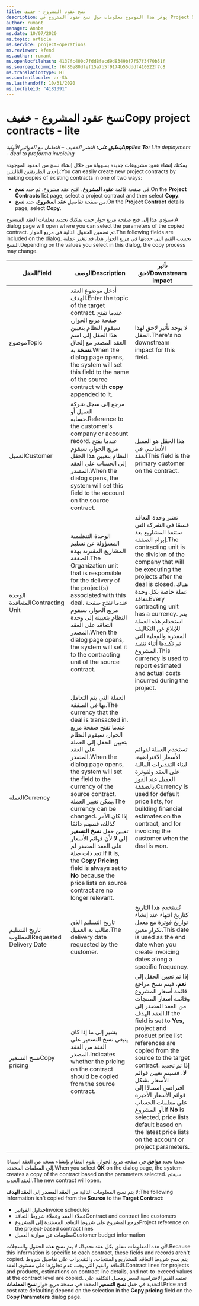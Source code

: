 ```yaml
---
title: نسخ عقود المشروع - خفيف
description: يوفر هذا الموضوع معلومات حول نسخ عقود المشروع في Project Operations.
author: rumant
manager: Annbe
ms.date: 10/07/2020
ms.topic: article
ms.service: project-operations
ms.reviewer: kfend
ms.author: rumant
ms.openlocfilehash: 4137fc400c7fdd8fecd9d8349bf7f57f3470b51f
ms.sourcegitcommit: f6f86e80dfef15a7b5f9174b55dddf410522f7c8
ms.translationtype: HT
ms.contentlocale: ar-SA
ms.lasthandoff: 10/31/2020
ms.locfileid: "4181391"
---
```

# <a name="copy-project-contracts---lite"></a><span data-ttu-id="61c0c-103">نسخ عقود المشروع - خفيف</span><span class="sxs-lookup"><span data-stu-id="61c0c-103">Copy project contracts - lite</span></span>

<span data-ttu-id="61c0c-104">_**ينطبق على:** النشر الخفيف – التعامل مع الفواتير الأولية_</span><span class="sxs-lookup"><span data-stu-id="61c0c-104">_**Applies To:** Lite deployment - deal to proforma invoicing_</span></span>

<span data-ttu-id="61c0c-105">يمكنك إنشاء عقود مشروعات جديدة بسهولة من خلال إنشاء نسخ من العقود الموجودة بإحدى الطريقتين التاليتين:</span><span class="sxs-lookup"><span data-stu-id="61c0c-105">You can easily create new project contracts by making copies of existing contracts in one of two ways:</span></span> 

  - <span data-ttu-id="61c0c-106">في صفحة قائمة **عقود المشروع**، افتح عقد مشروع، ثم حدد **نسخ**.</span><span class="sxs-lookup"><span data-stu-id="61c0c-106">On the **Project Contracts** list page, select a project contract and then select **Copy**.</span></span>
  - <span data-ttu-id="61c0c-107">من صفحة تفاصيل **عقد المشروع**، حدد **نسخ**.</span><span class="sxs-lookup"><span data-stu-id="61c0c-107">On the **Project Contract** details page, select **Copy**.</span></span>

<span data-ttu-id="61c0c-108">سيؤدي هذا إلى فتح صفحة مربع حوار حيث يمكنك تحديد معلمات العقد المنسوخ.</span><span class="sxs-lookup"><span data-stu-id="61c0c-108">A dialog page will open where you can select the parameters of the copied contract.</span></span> <span data-ttu-id="61c0c-109">تم تضمين الحقول التالية في مربع الحوار.</span><span class="sxs-lookup"><span data-stu-id="61c0c-109">The following fields are included on the dialog.</span></span> <span data-ttu-id="61c0c-110">بحسب القيم التي حددتها في مربع الحوار هذا، قد تتغير عملية النسخ.</span><span class="sxs-lookup"><span data-stu-id="61c0c-110">Depending on the values you select in this dialog, the copy process may change.</span></span>

| <span data-ttu-id="61c0c-111">**الحقل**</span><span class="sxs-lookup"><span data-stu-id="61c0c-111">**Field**</span></span> | <span data-ttu-id="61c0c-112">**الوصف**</span><span class="sxs-lookup"><span data-stu-id="61c0c-112">**Description**</span></span> | <span data-ttu-id="61c0c-113">**تأثير لاحق**</span><span class="sxs-lookup"><span data-stu-id="61c0c-113">**Downstream impact**</span></span> |
| --- | --- | --- |
| <span data-ttu-id="61c0c-114">موضوع</span><span class="sxs-lookup"><span data-stu-id="61c0c-114">Topic</span></span> | <span data-ttu-id="61c0c-115">أدخل موضوع العقد الهدف.</span><span class="sxs-lookup"><span data-stu-id="61c0c-115">Enter the topic of the target contract.</span></span> <span data-ttu-id="61c0c-116">عندما تفتح صفحة مربع الحوار، سيقوم النظام بتعيين هذا الحقل إلى اسم العقد المصدر مع إلحاق **نسخة** به.</span><span class="sxs-lookup"><span data-stu-id="61c0c-116">When the dialog page opens, the system will set this field to the name of the source contract with **copy** appended to it.</span></span> | <span data-ttu-id="61c0c-117">لا يوجد تأثير لاحق لهذا الحقل.</span><span class="sxs-lookup"><span data-stu-id="61c0c-117">There's no downstream impact for this field.</span></span> |
| <span data-ttu-id="61c0c-118">العميل</span><span class="sxs-lookup"><span data-stu-id="61c0c-118">Customer</span></span> | <span data-ttu-id="61c0c-119">مرجع إلى سجل شركة العميل أو حسابه.</span><span class="sxs-lookup"><span data-stu-id="61c0c-119">Reference to the customer's company or account record.</span></span> <span data-ttu-id="61c0c-120">عندما يفتح مربع الحوار، سيقوم النظام بتعيين هذا الحقل إلى الحساب على العقد المصدر.</span><span class="sxs-lookup"><span data-stu-id="61c0c-120">When the dialog opens, the system will set this field to the account on the source contract.</span></span> | <span data-ttu-id="61c0c-121">هذا الحقل هو العميل الأساسي في العقد</span><span class="sxs-lookup"><span data-stu-id="61c0c-121">This field is the primary customer on the contract.</span></span> |
| <span data-ttu-id="61c0c-122">الوحدة المتعاقدة</span><span class="sxs-lookup"><span data-stu-id="61c0c-122">Contracting Unit</span></span> | <span data-ttu-id="61c0c-123">الوحدة التنظيمية المسؤولة عن تسليم المشاريع المقترنة بهذه الصفقة.</span><span class="sxs-lookup"><span data-stu-id="61c0c-123">The Organization unit that is responsible for the delivery of the project(s) associated with this deal.</span></span> <span data-ttu-id="61c0c-124">عندما تفتح صفحة مربع الحوار، سيقوم النظام بتعيينه إلى وحدة التعاقد على العقد المصدر.</span><span class="sxs-lookup"><span data-stu-id="61c0c-124">When the dialog page opens, the system will set it to the contracting unit of the source contract.</span></span> | <span data-ttu-id="61c0c-125">تعتبر وحدة التعاقد قسمًا في الشركة التي ستنفذ المشاريع بعد إبرام الصفقة.</span><span class="sxs-lookup"><span data-stu-id="61c0c-125">The contracting unit is the division of the company that will be executing the projects after the deal is closed.</span></span> <span data-ttu-id="61c0c-126">هناك عملة خاصة بكل وحدة تعاقد.</span><span class="sxs-lookup"><span data-stu-id="61c0c-126">Every contracting unit has a currency.</span></span> <span data-ttu-id="61c0c-127">يتم استخدام هذه العملة للإبلاغ عن التكاليف المقدرة والفعلية التي تم تكبدها أثناء تنفيذ المشروع.</span><span class="sxs-lookup"><span data-stu-id="61c0c-127">This currency is used to report estimated and actual costs incurred during the project.</span></span> |
| <span data-ttu-id="61c0c-128">‏‏العملة</span><span class="sxs-lookup"><span data-stu-id="61c0c-128">Currency</span></span> | <span data-ttu-id="61c0c-129">العملة التي يتم التعامل بها في الصفقة.</span><span class="sxs-lookup"><span data-stu-id="61c0c-129">The currency that the deal is transacted in.</span></span> <span data-ttu-id="61c0c-130">عندما تفتح صفحة مربع الحوار، سيقوم النظام بتعيين الحقل إلى العملة على العقد المصدر.</span><span class="sxs-lookup"><span data-stu-id="61c0c-130">When the dialog page opens, the system will set the field to the currency of the source contract.</span></span> <span data-ttu-id="61c0c-131">يمكن تغيير العملة.</span><span class="sxs-lookup"><span data-stu-id="61c0c-131">The currency can be changed.</span></span> <span data-ttu-id="61c0c-132">إذا كان الأمر كذلك، فسيتم دائمًا تعيين حقل **نسخ التسعير** إلى **لا** لأن قوائم الأسعار على العقد المصدر لم تعد ذات صلة.</span><span class="sxs-lookup"><span data-stu-id="61c0c-132">If it is, the **Copy Pricing** field is always set to **No** because the price lists on source contract are no longer relevant.</span></span> | <span data-ttu-id="61c0c-133">تستخدم العملة لقوائم الأسعار الافتراضية، لبناء التقديرات المالية على العقد ولفوترة العميل عند الفوز بالصفقة.</span><span class="sxs-lookup"><span data-stu-id="61c0c-133">Currency is used for default price lists, for building financial estimates on the contract, and for invoicing the customer when the deal is won.</span></span> |
| <span data-ttu-id="61c0c-134">تاريخ التسليم المطلوب</span><span class="sxs-lookup"><span data-stu-id="61c0c-134">Requested Delivery Date</span></span> | <span data-ttu-id="61c0c-135">تاريخ التسليم الذي طالب به العميل.</span><span class="sxs-lookup"><span data-stu-id="61c0c-135">The delivery date requested by the customer.</span></span> | <span data-ttu-id="61c0c-136">يُستخدم هذا التاريخ كتاريخ انتهاء عند إنشاء تواريخ فوترة مع معدل تكرار معين.</span><span class="sxs-lookup"><span data-stu-id="61c0c-136">This date is used as the end date when you create invoicing dates along a specific frequency.</span></span> |
| <span data-ttu-id="61c0c-137">نسخ التسعير</span><span class="sxs-lookup"><span data-stu-id="61c0c-137">Copy pricing</span></span> | <span data-ttu-id="61c0c-138">يشير إلى ما إذا كان ينبغي نسخ التسعير على العقد من العقد المصدر.</span><span class="sxs-lookup"><span data-stu-id="61c0c-138">Indicates whether the pricing on the contract should be copied from the source contract.</span></span> | <span data-ttu-id="61c0c-139">إذا تم تعيين الحقل إلى **نعم**، فيتم نسخ مراجع قائمة أسعار المشروع وقائمة أسعار المنتجات من العقد المصدر إلى العقد الهدف.</span><span class="sxs-lookup"><span data-stu-id="61c0c-139">If the field is set to **Yes**, project and product price list references are copied from the source to the target contract.</span></span> <span data-ttu-id="61c0c-140">إذا تم تحديد **لا**، فسيتم تعيين قوائم الأسعار بشكل افتراضي استنادًا إلى قوائم الأسعار الأخيرة على معلمات الحساب أو المشروع.</span><span class="sxs-lookup"><span data-stu-id="61c0c-140">If **No** is selected, price lists default based on the latest price lists on the account or project parameters.</span></span> |

<span data-ttu-id="61c0c-141">عندما تحدد **موافق** في صفحة مربع الحوار، يقوم النظام بإنشاء نسخة من العقد استنادًا إلى المعلمات المحددة.</span><span class="sxs-lookup"><span data-stu-id="61c0c-141">When you select **OK** on the dialog page, the system creates a copy of the contract based on the parameters selected.</span></span> <span data-ttu-id="61c0c-142">سيفتح العقد الجديد.</span><span class="sxs-lookup"><span data-stu-id="61c0c-142">The new contract will open.</span></span>

<span data-ttu-id="61c0c-143">لا يتم نسخ المعلومات التالية من **العقد المصدر** إلى **العقد الهدف**:</span><span class="sxs-lookup"><span data-stu-id="61c0c-143">The following information isn't copied from the **Source** to the **Target Contract**:</span></span>

  - <span data-ttu-id="61c0c-144">جداول الفواتير</span><span class="sxs-lookup"><span data-stu-id="61c0c-144">Invoice schedules</span></span>
  - <span data-ttu-id="61c0c-145">عملاء العقد وعملاء شروط التعاقد</span><span class="sxs-lookup"><span data-stu-id="61c0c-145">Contract and contract line customers</span></span>
  - <span data-ttu-id="61c0c-146">مرجع المشروع على شروط التعاقد المستندة إلى المشروع</span><span class="sxs-lookup"><span data-stu-id="61c0c-146">Project reference on the project-based contract lines</span></span>
  - <span data-ttu-id="61c0c-147">معلومات عن موازنة العميل</span><span class="sxs-lookup"><span data-stu-id="61c0c-147">Customer budget information</span></span>

<span data-ttu-id="61c0c-148">لأن هذه المعلومات تتعلق بكل عقد تحديدًا، لا يتم نسخ هذه الحقول والسجلات.</span><span class="sxs-lookup"><span data-stu-id="61c0c-148">Because this information is specific to each contract, these fields and records aren't copied.</span></span> <span data-ttu-id="61c0c-149">يتم نسخ شروط التعاقد للمشاريع والمنتجات، والتقديرات على تفاصيل شروط التعاقد والقيم التي يجب عدم تجاوزها على مستوى العقد.</span><span class="sxs-lookup"><span data-stu-id="61c0c-149">Contract lines for projects and products, estimations on contract line details, and not-to-exceed values at the contract level are copied.</span></span> <span data-ttu-id="61c0c-150">تعتمد القيم الافتراضية لسعر ومعدل التكلفة على التحديد في حقل **نسخ التسعير** المحدد في صفحة مربع حوار **نسخ المعلمات**.</span><span class="sxs-lookup"><span data-stu-id="61c0c-150">Price and cost rate defaulting depend on the selection in the **Copy pricing** field on the **Copy Parameters** dialog page.</span></span>
